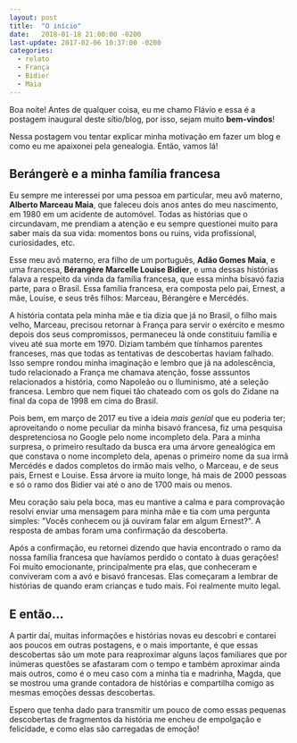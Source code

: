 ```yaml
---
layout: post
title:  "O início"
date:   2018-01-18 21:00:00 -0200
last-update: 2017-02-06 10:37:00 -0200
categories:
  - relato
  - França
  - Bidier
  - Maia
---
```


Boa noite! Antes de qualquer coisa, eu me chamo Flávio e essa é a postagem inaugural deste sítio/blog, por isso, sejam muito **bem-vindos**!

Nessa postagem vou tentar explicar minha motivação em fazer um blog e como eu me apaixonei pela genealogia. Então, vamos lá!

## Berángerè e a minha família francesa

Eu sempre me interessei por uma pessoa em particular, meu avô materno, **Alberto Marceau Maia**, que faleceu dois anos antes do meu nascimento, em 1980 em um acidente de automóvel. Todas as histórias que o circundavam, me prendiam a atenção e eu sempre questionei muito para saber mais da sua vida: momentos bons ou ruins, vida profissional, curiosidades, etc.

Esse meu avô materno, era filho de um português, **Adão Gomes Maia**, e uma francesa, **Bérangère Marcelle Louise Bidier**, e uma dessas histórias falava a respeito da vinda da família francesa, que essa minha bisavó fazia parte, para o Brasil. Essa família francesa, era composta pelo pai, Ernest, a mãe, Louise, e seus três filhos: Marceau, Bérangère e Mercédés.

A história contata pela minha mãe e tia dizia que já no Brasil, o filho mais velho, Marceau, precisou retornar à França para servir o exército e mesmo depois dos seus compromissos, permaneceu lá onde constituiu família e viveu até sua morte em 1970. Diziam também que tínhamos parentes franceses, mas que todas as tentativas de descobertas haviam falhado. Isso sempre rondou minha imaginação e lembro que já na adolescência, tudo relacionado a França me chamava atenção, fosse asssuntos relacionados a história, como Napoleão ou o Iluminismo, até a seleção francesa. Lembro que nem fiquei tão chateado com os gols do Zidane na final da copa de 1998 em cima do Brasil.

Pois bem, em março de 2017 eu tive a ideia _mais genial_ que eu poderia ter; aproveitando o nome peculiar da minha bisavó francesa, fiz uma pesquisa despretenciosa no Google pelo nome incompleto dela. Para a minha surpresa, o primeiro resultado da busca era uma árvore genealógica em que constava o nome incompleto dela, apenas o primeiro nome da sua irmã Mercédés e dados completos do irmão mais velho, o Marceau, e de seus pais, Ernest e Louise. Essa árvore ia muito longe, há mais de 2000 pessoas e só o ramo dos Bidier vai até o ano de 1700 mais ou menos.

Meu coração saiu pela boca, mas eu mantive a calma e para comprovação resolvi enviar uma mensagem para minha mãe e tia com uma pergunta simples: "Vocês conhecem ou já ouviram falar em algum Ernest?". A resposta de ambas foram uma confirmação da descoberta.

Após a confirmação, eu retornei dizendo que havia encontrado o ramo da nossa família francesa que havíamos perdido o contato à duas gerações! Foi muito emocionante, principalmente pra elas, que conheceram e conviveram com a avó e bisavó francesas. Elas começaram a lembrar de histórias de quando eram crianças e tudo mais. Foi realmente muito legal.

## E então...

A partir daí, muitas informações e histórias novas eu descobri e contarei aos poucos em outras postagens, e o mais importante, é que essas descobertas são um mote para reaproximar alguns laços familiares que por inúmeras questões se afastaram com o tempo e também aproximar ainda mais outros, como é o meu caso com a minha tia e madrinha, Magda, que se mostrou uma grande contadora de histórias e compartilha comigo as mesmas emoções dessas descobertas.

Espero que tenha dado para transmitir um pouco de como essas pequenas descobertas de fragmentos da história me encheu de empolgação e felicidade, e como elas são carregadas de emoção!